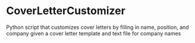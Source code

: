 # CoverLetterCustomizer
Python script that customizes cover letters by filling in name, position, and company given a cover letter template and text file for company names
